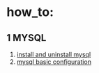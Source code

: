 # how_to:

## 1 MYSQL
1) [install and uninstall mysql](./mysql/install_uninstall.md)
2) [mysql basic configuration](./mysql/configuration.md)
